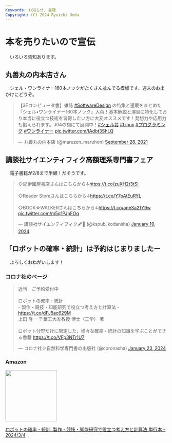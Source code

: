 ```yaml
---
Keywords: お知らせ, 書籍
Copyright: (C) 2024 Ryuichi Ueda
---
```


# 本を売りたいので宣伝

　いろいろ告知あります。

## 丸善丸の内本店さん

　シェル・ワンライナー160本ノックがたくさん並んでる模様です。週末のお出かけにどうぞ。

<blockquote class="twitter-tweet"><p lang="ja" dir="ltr">【3Fコンピュータ書】雑誌 <a href="https://twitter.com/hashtag/SoftwareDesign?src=hash&amp;ref_src=twsrc%5Etfw">#SoftwareDesign</a> の特集と連載をまとめた『シェル•ワンライナー160本ノック』入荷！基本解説と演習に特化しており本当に役立つ技術を習得したい方に大変オススメです！発想力や応用力も鍛えられます。J04の棚にて展開中！<a href="https://twitter.com/hashtag/%E3%82%B7%E3%82%A7%E3%83%AB%E8%8A%B8?src=hash&amp;ref_src=twsrc%5Etfw">#シェル芸</a> <a href="https://twitter.com/hashtag/Linux?src=hash&amp;ref_src=twsrc%5Etfw">#Linux</a> <a href="https://twitter.com/hashtag/%E3%83%97%E3%83%AD%E3%82%B0%E3%83%A9%E3%83%9F%E3%83%B3%E3%82%B0?src=hash&amp;ref_src=twsrc%5Etfw">#プログラミング</a> <a href="https://twitter.com/hashtag/%E3%83%AF%E3%83%B3%E3%83%A9%E3%82%A4%E3%83%8A%E3%83%BC?src=hash&amp;ref_src=twsrc%5Etfw">#ワンライナー</a> <a href="https://t.co/IAdbt3ShLQ">pic.twitter.com/IAdbt3ShLQ</a></p>&mdash; 丸善丸の内本店 (@maruzen_maruhon) <a href="https://twitter.com/maruzen_maruhon/status/1442740799918071809?ref_src=twsrc%5Etfw">September 28, 2021</a></blockquote> <script async src="https://platform.twitter.com/widgets.js" charset="utf-8"></script>

## 講談社サイエンティフィク高額理系専門書フェア

　電子書籍が2/8まで半額！だそうです。

<blockquote class="twitter-tweet"><p lang="ja" dir="ltr">◇紀伊國屋書店さんはこちらから↓<a href="https://t.co/zuXH2t3tSI">https://t.co/zuXH2t3tSI</a><br><br>◇Reader Storeさんはこちらから↓<a href="https://t.co/Y7pAtEuRYL">https://t.co/Y7pAtEuRYL</a><br><br>◇BOOK☆WALKERさんはこちらから↓<a href="https://t.co/aneSa21Y9w">https://t.co/aneSa21Y9w</a> <a href="https://t.co/m5q1PJpFOq">pic.twitter.com/m5q1PJpFOq</a></p>&mdash; 講談社サイエンティフィク🖋️📔 (@kspub_kodansha) <a href="https://twitter.com/kspub_kodansha/status/1748219268460916870?ref_src=twsrc%5Etfw">January 19, 2024</a></blockquote> <script async src="https://platform.twitter.com/widgets.js" charset="utf-8"></script>

## 「ロボットの確率・統計」は予約はじまりましたー

　よろしくおねがいします！

### コロナ社のページ

<blockquote class="twitter-tweet"><p lang="ja" dir="ltr">近刊　ご予約受付中<br><br>ロボットの確率・統計 <br>- 製作・競技・知能研究で役立つ考え方と計算法 - <a href="https://t.co/dFJ5ac629M">https://t.co/dFJ5ac629M</a><br>上田 隆一 千葉工大准教授 博士（工学） 著<br><br>ロボット分野だけに限定した，様々な確率・統計の知識を学ぶことができる書籍 <a href="https://t.co/VFp3NTr1U7">https://t.co/VFp3NTr1U7</a></p>&mdash; コロナ社☉自然科学専門書の出版社 (@coronasha) <a href="https://twitter.com/coronasha/status/1749636576148410696?ref_src=twsrc%5Etfw">January 23, 2024</a></blockquote> <script async src="https://platform.twitter.com/widgets.js" charset="utf-8"></script>

### Amazon

<p><a href="https://amzn.to/4be2aET"><img width="160px" src="https://images-na.ssl-images-amazon.com/images/P/4339046876.09.LZZZZZZZ"></a></p> <p><a href="https://amzn.to/4be2aET" target="_blank" rel="nofollow">ロボットの確率・統計: 製作・競技・知能研究で役立つ考え方と計算法 単行本 – 2024/3/4</a></p>
